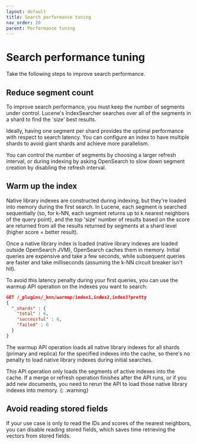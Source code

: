 ```yaml
---
layout: default
title: Search performance tuning
nav_order: 20
parent: Performance tuning
---
```


# Search performance tuning

Take the following steps to improve search performance.

## Reduce segment count

   To improve search performance, you must keep the number of segments under control. Lucene's IndexSearcher searches over all of the segments in a shard to find the 'size' best results.

   Ideally, having one segment per shard provides the optimal performance with respect to search latency. You can configure an index to have multiple shards to avoid giant shards and achieve more parallelism.

   You can control the number of segments by choosing a larger refresh interval, or during indexing by asking OpenSearch to slow down segment creation by disabling the refresh interval.

## Warm up the index

   Native library indexes are constructed during indexing, but they're loaded into memory during the first search. In Lucene, each segment is searched sequentially (so, for k-NN, each segment returns up to k nearest neighbors of the query point), and the top 'size' number of results based on the score are returned from all the results returned by segments at a shard level (higher score = better result).

   Once a native library index is loaded (native library indexes are loaded outside OpenSearch JVM), OpenSearch caches them in memory. Initial queries are expensive and take a few seconds, while subsequent queries are faster and take milliseconds (assuming the k-NN circuit breaker isn't hit).

   To avoid this latency penalty during your first queries, you can use the warmup API operation on the indexes you want to search:

   ```json
   GET /_plugins/_knn/warmup/index1,index2,index3?pretty
   {
     "_shards" : {
       "total" : 6,
       "successful" : 6,
       "failed" : 0
     }
   }
   ```

   The warmup API operation loads all native library indexes for all shards (primary and replica) for the specified indexes into the cache, so there's no penalty to load native library indexes during initial searches.

This API operation only loads the segments of active indexes into the cache. If a merge or refresh operation finishes after the API runs, or if you add new documents, you need to rerun the API to load those native library indexes into memory.
{: .warning}


## Avoid reading stored fields

If your use case is only to read the IDs and scores of the nearest neighbors, you can disable reading stored fields, which saves time retrieving the vectors from stored fields.

